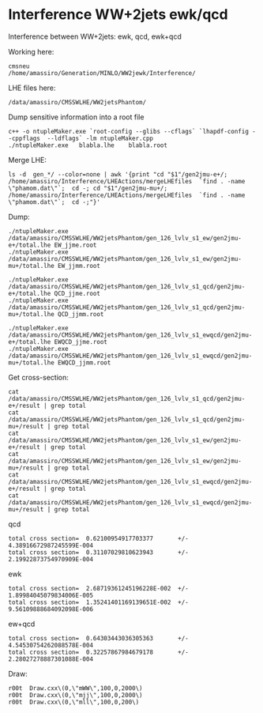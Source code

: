 Interference WW+2jets ewk/qcd
=======

Interference between WW+2jets: ewk, qcd, ewk+qcd


Working here:

    cmsneu
    /home/amassiro/Generation/MINLO/WW2jewk/Interference/

LHE files here:

    /data/amassiro/CMSSWLHE/WW2jetsPhantom/

Dump sensitive information into a root file

    c++ -o ntupleMaker.exe `root-config --glibs --cflags` `lhapdf-config --cppflags  --ldflags` -lm ntupleMaker.cpp
    ./ntupleMaker.exe   blabla.lhe    blabla.root


Merge LHE:

    ls -d  gen_*/ --color=none | awk '{print "cd "$1"/gen2jmu-e+/; /home/amassiro/Interference/LHEActions/mergeLHEfiles  `find . -name \"phamom.dat\"`;  cd -; cd "$1"/gen2jmu-mu+/; /home/amassiro/Interference/LHEActions/mergeLHEfiles  `find . -name \"phamom.dat\"`;  cd -;"}'

Dump:

    ./ntupleMaker.exe   /data/amassiro/CMSSWLHE/WW2jetsPhantom/gen_126_lvlv_s1_ew/gen2jmu-e+/total.lhe EW_jjme.root
    ./ntupleMaker.exe   /data/amassiro/CMSSWLHE/WW2jetsPhantom/gen_126_lvlv_s1_ew/gen2jmu-mu+/total.lhe EW_jjmm.root

    ./ntupleMaker.exe   /data/amassiro/CMSSWLHE/WW2jetsPhantom/gen_126_lvlv_s1_qcd/gen2jmu-e+/total.lhe QCD_jjme.root
    ./ntupleMaker.exe   /data/amassiro/CMSSWLHE/WW2jetsPhantom/gen_126_lvlv_s1_qcd/gen2jmu-mu+/total.lhe QCD_jjmm.root

    ./ntupleMaker.exe   /data/amassiro/CMSSWLHE/WW2jetsPhantom/gen_126_lvlv_s1_ewqcd/gen2jmu-e+/total.lhe EWQCD_jjme.root
    ./ntupleMaker.exe   /data/amassiro/CMSSWLHE/WW2jetsPhantom/gen_126_lvlv_s1_ewqcd/gen2jmu-mu+/total.lhe EWQCD_jjmm.root


Get cross-section:

    cat   /data/amassiro/CMSSWLHE/WW2jetsPhantom/gen_126_lvlv_s1_qcd/gen2jmu-e+/result | grep total 
    cat   /data/amassiro/CMSSWLHE/WW2jetsPhantom/gen_126_lvlv_s1_qcd/gen2jmu-mu+/result | grep total 
    cat   /data/amassiro/CMSSWLHE/WW2jetsPhantom/gen_126_lvlv_s1_ew/gen2jmu-e+/result | grep total 
    cat   /data/amassiro/CMSSWLHE/WW2jetsPhantom/gen_126_lvlv_s1_ew/gen2jmu-mu+/result | grep total 
    cat   /data/amassiro/CMSSWLHE/WW2jetsPhantom/gen_126_lvlv_s1_ewqcd/gen2jmu-e+/result | grep total 
    cat   /data/amassiro/CMSSWLHE/WW2jetsPhantom/gen_126_lvlv_s1_ewqcd/gen2jmu-mu+/result | grep total 

qcd

    total cross section=  0.62100954917703377       +/-  4.38916672987245599E-004
    total cross section=  0.31107029810623943       +/-  2.19922873754970909E-004

ewk

    total cross section=  2.68719361245196228E-002  +/-  1.89984045079834006E-005
    total cross section=  1.35241401169139651E-002  +/-  9.56109888684092098E-006

ew+qcd

    total cross section=  0.64303443036305363       +/-  4.54530754262088578E-004
    total cross section=  0.32257867984679178       +/-  2.28027278887301088E-004


    
Draw:

    r00t  Draw.cxx\(0,\"mWW\",100,0,2000\)
    r00t  Draw.cxx\(0,\"mjj\",100,0,2000\)
    r00t  Draw.cxx\(0,\"mll\",100,0,200\)




